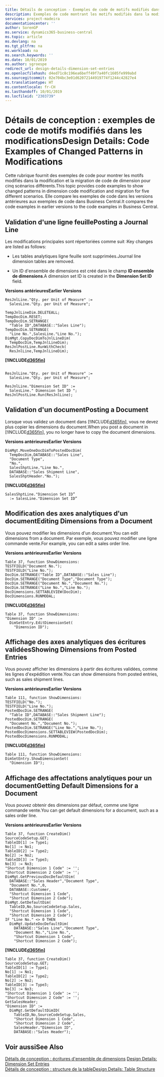 ```yaml
---
title: Détails de conception - Exemples de code de motifs modifiés dans les modifications | Microsoft Docs
description: Exemples de code montrant les motifs modifiés dans la modification et la migration de code de dimension pour cinq scénarios différents. Elle compare les exemples de code dans les versions antérieures aux exemples de code dans Business Central.
services: project-madeira
documentationcenter: ''
author: SorenGP
ms.service: dynamics365-business-central
ms.topic: article
ms.devlang: na
ms.tgt_pltfrm: na
ms.workload: na
ms.search.keywords: ''
ms.date: 10/01/2019
ms.author: sgroespe
redirect_url: design-details-dimension-set-entries
ms.openlocfilehash: d4ed71c8c196ea6beff49f7a40fc1605fe999abd
ms.sourcegitcommit: 02e704bc3e01d62072144919774f1244c42827e4
ms.translationtype: HT
ms.contentlocale: fr-CH
ms.lasthandoff: 10/01/2019
ms.locfileid: "2303739"
---
```

# <a name="design-details-code-examples-of-changed-patterns-in-modifications"></a><span data-ttu-id="a54b5-104">Détails de conception : exemples de code de motifs modifiés dans les modifications</span><span class="sxs-lookup"><span data-stu-id="a54b5-104">Design Details: Code Examples of Changed Patterns in Modifications</span></span>
<span data-ttu-id="a54b5-105">Cette rubrique fournit des exemples de code pour montrer les motifs modifiés dans la modification et la migration de code de dimension pour cinq scénarios différents.</span><span class="sxs-lookup"><span data-stu-id="a54b5-105">This topic provides code examples to show changed patterns in dimension code modification and migration for five different scenarios.</span></span> <span data-ttu-id="a54b5-106">Elle compare les exemples de code dans les versions antérieures aux exemples de code dans Business Central.</span><span class="sxs-lookup"><span data-stu-id="a54b5-106">It compares the code examples in earlier versions to the code examples in Business Central.</span></span>

## <a name="posting-a-journal-line"></a><span data-ttu-id="a54b5-107">Validation d'une ligne feuille</span><span class="sxs-lookup"><span data-stu-id="a54b5-107">Posting a Journal Line</span></span>  
<span data-ttu-id="a54b5-108">Les modifications principales sont répertoriées comme suit :</span><span class="sxs-lookup"><span data-stu-id="a54b5-108">Key changes are listed as follows:</span></span>  

- <span data-ttu-id="a54b5-109">Les tables analytiques ligne feuille sont supprimées.</span><span class="sxs-lookup"><span data-stu-id="a54b5-109">Journal line dimension tables are removed.</span></span>  

- <span data-ttu-id="a54b5-110">Un ID d'ensemble de dimensions est créé dans le champ **ID ensemble de dimensions**.</span><span class="sxs-lookup"><span data-stu-id="a54b5-110">A dimension set ID is created in the **Dimension Set ID** field.</span></span>  

<span data-ttu-id="a54b5-111">**Versions antérieures**</span><span class="sxs-lookup"><span data-stu-id="a54b5-111">**Earlier Versions**</span></span>  

```  
ResJnlLine."Qty. per Unit of Measure" :=   
  SalesLine."Qty. per Unit of Measure";  

TempJnlLineDim.DELETEALL;  
TempDocDim.RESET;  
TempDocDim.SETRANGE(  
  "Table ID",DATABASE::"Sales Line");  
TempDocDim.SETRANGE(  
  "Line No.",SalesLine."Line No.");  
DimMgt.CopyDocDimToJnlLineDim(  
  TempDocDim,TempJnlLineDim);  
ResJnlPostLine.RunWithCheck(  
  ResJnlLine,TempJnlLineDim);  

```  

 **[!INCLUDE[d365fin](includes/d365fin_md.md)]**  

```  

ResJnlLine."Qty. per Unit of Measure" :=   
  SalesLine."Qty. per Unit of Measure";  

ResJnlLine."Dimension Set ID" :=   
  SalesLine." Dimension Set ID ";  
ResJnlPostLine.Run(ResJnlLine);  

```  

## <a name="posting-a-document"></a><span data-ttu-id="a54b5-112">Validation d'un document</span><span class="sxs-lookup"><span data-stu-id="a54b5-112">Posting a Document</span></span>  
 <span data-ttu-id="a54b5-113">Lorsque vous validez un document dans [!INCLUDE[d365fin](includes/d365fin_md.md)], vous ne devez plus copier les dimensions du document.</span><span class="sxs-lookup"><span data-stu-id="a54b5-113">When you post a document in [!INCLUDE[d365fin](includes/d365fin_md.md)], you no longer have to copy the document dimensions.</span></span>  

 <span data-ttu-id="a54b5-114">**Versions antérieures**</span><span class="sxs-lookup"><span data-stu-id="a54b5-114">**Earlier Versions**</span></span>  

```  
DimMgt.MoveOneDocDimToPostedDocDim(  
  TempDocDim,DATABASE::"Sales Line",  
  "Document Type",  
  "No.",  
  SalesShptLine."Line No.",  
  DATABASE::"Sales Shipment Line",  
  SalesShptHeader."No.");  
```  

 **[!INCLUDE[d365fin](includes/d365fin_md.md)]**  

```  
SalesShptLine."Dimension Set ID”  
  := SalesLine."Dimension Set ID”  
```  

## <a name="editing-dimensions-from-a-document"></a><span data-ttu-id="a54b5-115">Modification des axes analytiques d'un document</span><span class="sxs-lookup"><span data-stu-id="a54b5-115">Editing Dimensions from a Document</span></span>  
 <span data-ttu-id="a54b5-116">Vous pouvez modifier les dimensions d'un document.</span><span class="sxs-lookup"><span data-stu-id="a54b5-116">You can edit dimensions from a document.</span></span> <span data-ttu-id="a54b5-117">Par exemple, vous pouvez modifier une ligne commande vente.</span><span class="sxs-lookup"><span data-stu-id="a54b5-117">For example, you can edit a sales order line.</span></span>  

 <span data-ttu-id="a54b5-118">**Versions antérieures**</span><span class="sxs-lookup"><span data-stu-id="a54b5-118">**Earlier Versions**</span></span>  

```  
Table 37, function ShowDimensions:  
TESTFIELD("Document No.");  
TESTFIELD("Line No.");  
DocDim.SETRANGE("Table ID",DATABASE::"Sales Line");  
DocDim.SETRANGE("Document Type","Document Type");  
DocDim.SETRANGE("Document No.","Document No.");  
DocDim.SETRANGE("Line No.","Line No.");  
DocDimensions.SETTABLEVIEW(DocDim);  
DocDimensions.RUNMODAL;  
```  

 **[!INCLUDE[d365fin](includes/d365fin_md.md)]**  

```  
Table 37, function ShowDimensions:  
"Dimension ID" :=   
  DimSetEntry.EditDimensionSet(  
    "Dimension ID");  
```  

## <a name="showing-dimensions-from-posted-entries"></a><span data-ttu-id="a54b5-119">Affichage des axes analytiques des écritures validées</span><span class="sxs-lookup"><span data-stu-id="a54b5-119">Showing Dimensions from Posted Entries</span></span>  
 <span data-ttu-id="a54b5-120">Vous pouvez afficher les dimensions à partir des écritures validées, comme les lignes d'expédition vente.</span><span class="sxs-lookup"><span data-stu-id="a54b5-120">You can show dimensions from posted entries, such as sales shipment lines.</span></span>  

 <span data-ttu-id="a54b5-121">**Versions antérieures**</span><span class="sxs-lookup"><span data-stu-id="a54b5-121">**Earlier Versions**</span></span>  

```  
Table 111, function ShowDimensions:  
TESTFIELD("No.");  
TESTFIELD("Line No.");  
PostedDocDim.SETRANGE(  
  "Table ID",DATABASE::"Sales Shipment Line");  
PostedDocDim.SETRANGE(  
  "Document No.","Document No.");  
PostedDocDim.SETRANGE("Line No.","Line No.");  
PostedDocDimensions.SETTABLEVIEW(PostedDocDim);  
PostedDocDimensions.RUNMODAL;  
```  

 **[!INCLUDE[d365fin](includes/d365fin_md.md)]**  

```  
Table 111, function ShowDimensions:  
DimSetEntry.ShowDimensionSet(  
  "Dimension ID");  
```  

## <a name="getting-default-dimensions-for-a-document"></a><span data-ttu-id="a54b5-122">Affichage des affectations analytiques pour un document</span><span class="sxs-lookup"><span data-stu-id="a54b5-122">Getting Default Dimensions for a Document</span></span>  
 <span data-ttu-id="a54b5-123">Vous pouvez obtenir des dimensions par défaut, comme une ligne commande vente.</span><span class="sxs-lookup"><span data-stu-id="a54b5-123">You can get default dimensions for a document, such as a sales order line.</span></span>  

 <span data-ttu-id="a54b5-124">**Versions antérieures**</span><span class="sxs-lookup"><span data-stu-id="a54b5-124">**Earlier Versions**</span></span>  

```  
Table 37, function CreateDim()  
SourceCodeSetup.GET;  
TableID[1] := Type1;  
No[1] := No1;  
TableID[2] := Type2;  
No[2] := No2;  
TableID[3] := Type3;  
No[3] := No3;  
"Shortcut Dimension 1 Code" := '';  
"Shortcut Dimension 2 Code" := '';  
DimMgt.GetPreviousDocDefaultDim(  
  DATABASE::"Sales Header","Document Type",  
  "Document No.",0,  
  DATABASE::Customer,  
  "Shortcut Dimension 1 Code",  
  "Shortcut Dimension 2 Code");  
DimMgt.GetDefaultDim(  
  TableID,No,SourceCodeSetup.Sales,  
  "Shortcut Dimension 1 Code",  
  "Shortcut Dimension 2 Code");  
IF "Line No." <> 0 THEN  
  DimMgt.UpdateDocDefaultDim(  
    DATABASE::"Sales Line","Document Type",  
    "Document No.","Line No.",  
    "Shortcut Dimension 1 Code",  
    "Shortcut Dimension 2 Code");  
```  

 **[!INCLUDE[d365fin](includes/d365fin_md.md)]**  

```  
Table 37, function CreateDim()  
SourceCodeSetup.GET;  
TableID[1] := Type1;  
No[1] := No1;  
TableID[2] := Type2;  
No[2] := No2;  
TableID[3] := Type3;  
No[3] := No3;  
"Shortcut Dimension 1 Code" := '';  
"Shortcut Dimension 2 Code" := '';  
GetSalesHeader;  
"Dimension ID" :=  
  DimMgt.GetDefaultDimID(  
    TableID,No,SourceCodeSetup.Sales,  
    "Shortcut Dimension 1 Code",  
    "Shortcut Dimension 2 Code",  
    SalesHeader."Dimension ID",  
    DATABASE::"Sales Header");

```  

## <a name="see-also"></a><span data-ttu-id="a54b5-125">Voir aussi</span><span class="sxs-lookup"><span data-stu-id="a54b5-125">See Also</span></span>  
<span data-ttu-id="a54b5-126">[Détails de conception : écritures d'ensemble de dimensions](design-details-dimension-set-entries.md) </span><span class="sxs-lookup"><span data-stu-id="a54b5-126">[Design Details: Dimension Set Entries](design-details-dimension-set-entries.md) </span></span>  
[<span data-ttu-id="a54b5-127">Détails de conception : structure de la table</span><span class="sxs-lookup"><span data-stu-id="a54b5-127">Design Details: Table Structure</span></span>](design-details-table-structure.md)   
